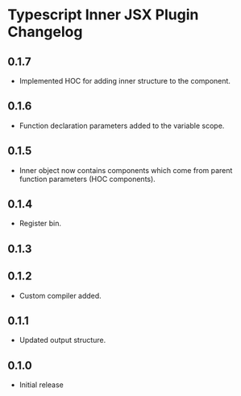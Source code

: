 # Typescript Inner JSX Plugin Changelog

## 0.1.7

- Implemented HOC for adding inner structure to the component.

## 0.1.6

- Function declaration parameters added to the variable scope.

## 0.1.5

- Inner object now contains components which come from parent function parameters (HOC components).

## 0.1.4

- Register bin.

## 0.1.3

## 0.1.2

- Custom compiler added.

## 0.1.1

- Updated output structure.

## 0.1.0

- Initial release
